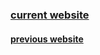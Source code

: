 ### [current website](https://theflyingfire.github.io/test01/)
#### [previous website](https://thefireflyer.herokuapp.com/public/index.html)
